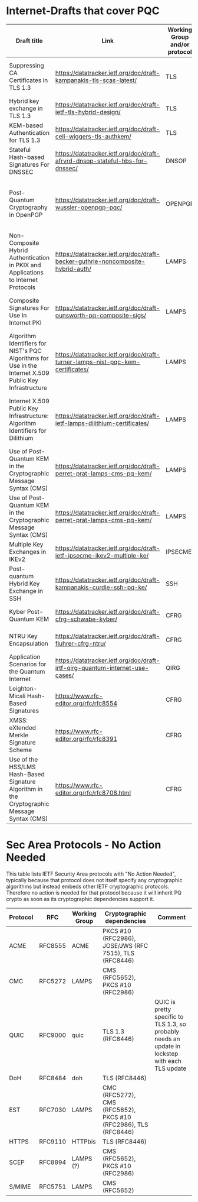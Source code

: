 # Internet-Drafts that cover PQC

| Draft title | Link | Working Group and/or protocol | Topic | Comments |
|------------ |----- |------------------------------ |------ |--------- |
| Suppressing CA Certificates in TLS 1.3 | <https://datatracker.ietf.org/doc/draft-kampanakis-tls-scas-latest/> | TLS | TLS authentication and certificate chain | |
| Hybrid key exchange in TLS 1.3 | <https://datatracker.ietf.org/doc/draft-ietf-tls-hybrid-design/> | TLS | Hybrid TLS key exchange | Adopted by WG |
| KEM-based Authentication for TLS 1.3 | <https://datatracker.ietf.org/doc/draft-celi-wiggers-tls-authkem/> | TLS | KEM-based authentication | Expired draft | 
| Stateful Hash-based Signatures For DNSSEC | <https://datatracker.ietf.org/doc/draft-afrvrd-dnsop-stateful-hbs-for-dnssec/> | DNSOP | Stateful Hash-based Signatures For DNSSEC | Expired draft | 
| Post-Quantum Cryptography in OpenPGP | <https://datatracker.ietf.org/doc/draft-wussler-openpgp-pqc/> | OPENPGP | Post-Quantum public-key algorithm extension for the OpenPGP protocol | |
| Non-Composite Hybrid Authentication in PKIX and Applications to Internet Protocols | <https://datatracker.ietf.org/doc/draft-becker-guthrie-noncomposite-hybrid-auth/> | LAMPS | Non-composite hybrid authentication | Expired draft | 
| Composite Signatures For Use In Internet PKI | <https://datatracker.ietf.org/doc/draft-ounsworth-pq-composite-sigs/> | LAMPS | Composite public and private keys and encryption | Expired draft | 
| Algorithm Identifiers for NIST's PQC Algorithms for Use in the Internet X.509 Public Key Infrastructure | <https://datatracker.ietf.org/doc/draft-turner-lamps-nist-pqc-kem-certificates/> | LAMPS | | Expired draft |
| Internet X.509 Public Key Infrastructure: Algorithm Identifiers for Dilithium | <https://datatracker.ietf.org/doc/draft-ietf-lamps-dilithium-certificates/> | LAMPS | Dilithium quantum-resistant signatures in Internet X.509 certificates | |
| Use of Post-Quantum KEM in the Cryptographic Message Syntax (CMS) | <https://datatracker.ietf.org/doc/draft-perret-prat-lamps-cms-pq-kem/> | LAMPS | | |
| Use of Post-Quantum KEM in the Cryptographic Message Syntax (CMS) | <https://datatracker.ietf.org/doc/draft-perret-prat-lamps-cms-pq-kem/> | LAMPS | | |
| Multiple Key Exchanges in IKEv2 | <https://datatracker.ietf.org/doc/draft-ietf-ipsecme-ikev2-multiple-ke/> |IPSECME| |Submitted to IESG for Publication |
| Post-quantum Hybrid Key Exchange in SSH | <https://datatracker.ietf.org/doc/draft-kampanakis-curdle-ssh-pq-ke/> | SSH | | |
| Kyber Post-Quantum KEM | <https://datatracker.ietf.org/doc/draft-cfrg-schwabe-kyber/> | CFRG | Description of the Kyber algorithm | |
| NTRU Key Encapsulation | <https://datatracker.ietf.org/doc/draft-fluhrer-cfrg-ntru/> | CFRG | Description of the NTRU algorithm | |
| Application Scenarios for the Quantum Internet | <https://datatracker.ietf.org/doc/draft-irtf-qirg-quantum-internet-use-cases/> | QIRG | | |
| Leighton-Micali Hash-Based Signatures | <https://www.rfc-editor.org/rfc/rfc8554> | CFRG | | RFC | 
| XMSS: eXtended Merkle Signature Scheme | <https://www.rfc-editor.org/rfc/rfc8391> | CFRG | | RFC | 
| Use of the HSS/LMS Hash-Based Signature Algorithm in the Cryptographic Message Syntax (CMS)| <https://www.rfc-editor.org/rfc/rfc8708.html> |CFRG| |RFC | 



# Sec Area Protocols - No Action Needed

This table lists IETF Security Area protocols with "No Action Needed", typically because that protocol does not itself specify any cryptographic algorithms but instead embeds other IETF cryptographic protocols. Therefore no action is needed for that protocol because it will inherit PQ crypto as soon as its cryptographic dependencies support it. 


| Protocol | RFC       | Working Group  | Cryptographic dependencies | Comment |
|--------- |---------- |--------------- |--------------------------- |-------- |
| ACME     | RFC8555   | ACME           | PKCS #10 (RFC2986), JOSE/JWS (RFC 7515), TLS (RFC8446) | |
| CMC      | RFC5272   | LAMPS          | CMS (RFC5652), PKCS #10 (RFC2986) |         |
| QUIC     | RFC9000   | quic           | TLS 1.3 (RFC8446)          | QUIC is pretty specific to TLS 1.3, so probably needs an update in lockstep with each TLS update |
| DoH      | RFC8484   | doh            | TLS (RFC8446)              |         |
| EST      | RFC7030   | LAMPS          | CMC (RFC5272), CMS (RFC5652), PKCS #10 (RFC2986), TLS (RFC8446) |         |
| HTTPS    | RFC9110   | HTTPbis       | TLS (RFC8446)
| SCEP     | RFC8894   | LAMPS (?)      | CMS (RFC5652), PKCS #10 (RFC2986) |  |
| S/MIME   | RFC5751   | LAMPS        | CMS (RFC5652)               |         | Section 4.1 does explicitely list RSA, DSA, SHA-1. So maybe this does need a DIE DIE DIE draft? |
